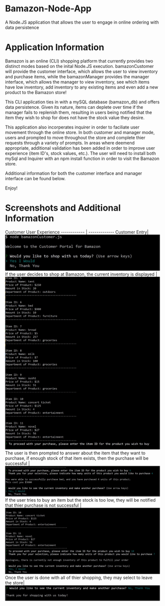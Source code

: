 # Bamazon-Node-App
A Node.JS application that allows the user to engage in online ordering with data persistence

# Application Information
Bamazon is an online (CLI) shopping platform that currently provides two distinct modes based on the inital Node.JS execution.
bamazonCustomer will provide the customer interface, which allows the user to view inventory and purchase items, while the bamazonManager provides the manager interface, which allows the manager to view inventory, see which items have low inventory, add inventory to any existing items and even add a new product to the Bamazon store!

This CLI application ties in with a mySQL database (bamazon_db) and offers data persistence. Given its nature, items can deplete over time if the manager fails to replenish them, resulting in users being notified that the item they wish to shop for does not have the stock value they desire.

This application also incorperates inquirer in order to faciliate user movement through the online store. In both customer and manager mode, users and prompted to move throughout the store and complete thier requests through a variety of prompts. In areas where deemend appropriate, additional validation has been added in order to improve user experience (item ID's, stock values, etc.). The user will need to install both mySql and Inquirer with an npm install function in order to visit the Bamazon store.

Additional information for both the customer interface and manager interface can be found below.

Enjoy!
 
# Screenshots and Additional Information

Customer User Experience
------------ | -------------
Customer Entry| ![Customer Entry](/images/customerEntry.JPG)
If the user decides to shop at Bamazon, the current inventory is displayed | ![Customer Inventory](/images/customerInventory.JPG)
The user is then prompted to answer about the item that they want to purchase, if enough stock of that item exists, then the purchase will be successful | ![Customer Purchase](/images/customerPurchase.JPG)
If the user tries to buy an item but the stock is too low, they will be notified that thier purchase is not successful | ![Customer Low Inventory](/images/customerLowInventory.JPG)
Once the user is done with all of thier shopping, they may select to leave the store| ![Customer End](/images/customerEnd.JPG)